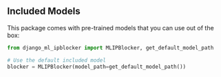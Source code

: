 ## Included Models

This package comes with pre-trained models that you can use out of the box:

```python
from django_ml_ipblocker import MLIPBlocker, get_default_model_path

# Use the default included model
blocker = MLIPBlocker(model_path=get_default_model_path())
```
